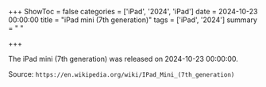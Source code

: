 +++
ShowToc = false
categories = ['iPad', '2024', 'iPad']
date = 2024-10-23 00:00:00
title = "iPad mini (7th generation)"
tags = ['iPad', '2024']
summary = " "

+++

The iPad mini (7th generation) was released on 2024-10-23 00:00:00.

Source: `https://en.wikipedia.org/wiki/IPad_Mini_(7th_generation)`


